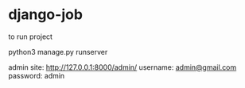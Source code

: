 # django-job

to run project

python3 manage.py runserver

admin site: http://127.0.0.1:8000/admin/
username: admin@gmail.com
password: admin

